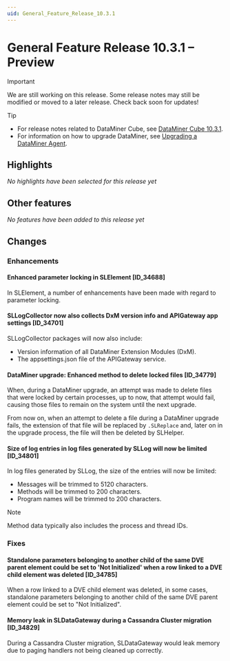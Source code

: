 ```yaml
---
uid: General_Feature_Release_10.3.1
---
```


# General Feature Release 10.3.1 – Preview

> [!IMPORTANT]
> We are still working on this release. Some release notes may still be modified or moved to a later release. Check back soon for updates!

> [!TIP]
>
> - For release notes related to DataMiner Cube, see [DataMiner Cube 10.3.1](xref:Cube_Feature_Release_10.3.1).
> - For information on how to upgrade DataMiner, see [Upgrading a DataMiner Agent](xref:Upgrading_a_DataMiner_Agent).

## Highlights

*No highlights have been selected for this release yet*

## Other features

*No features have been added to this release yet*

## Changes

### Enhancements

#### Enhanced parameter locking in SLElement [ID_34688]

<!-- MR 10.3.0 - FR 10.3.1 [CU0] -->

In SLElement, a number of enhancements have been made with regard to parameter locking.

#### SLLogCollector now also collects DxM version info and APIGateway app settings [ID_34701]

<!-- MR 10.2.0 [CU10] - FR 10.3.1 -->

SLLogCollector packages will now also include:

- Version information of all DataMiner Extension Modules (DxM).
- The appsettings.json file of the APIGateway service.

#### DataMiner upgrade: Enhanced method to delete locked files [ID_34779]

<!-- MR 10.1.0 [CU22] / 10.2.0 [CU10] - FR 10.3.1 -->

When, during a DataMiner upgrade, an attempt was made to delete files that were locked by certain processes, up to now, that attempt would fail, causing those files to remain on the system until the next upgrade.

From now on, when an attempt to delete a file during a DataMiner upgrade fails, the extension of that file will be replaced by `.SLReplace` and, later on in the upgrade process, the file will then be deleted by SLHelper.

#### Size of log entries in log files generated by SLLog will now be limited [ID_34801]

<!-- MR 10.2.0 [CU10] - FR 10.3.1 -->

In log files generated by SLLog, the size of the entries will now be limited:

- Messages will be trimmed to 5120 characters.
- Methods will be trimmed to 200 characters.
- Program names will be trimmed to 200 characters.

> [!NOTE]
> Method data typically also includes the process and thread IDs.

### Fixes

#### Standalone parameters belonging to another child of the same DVE parent element could be set to 'Not Initialized' when a row linked to a DVE child element was deleted [ID_34785]

<!-- MR 10.1.0 [CU22] / 10.2.0 [CU10] - FR 10.3.1 -->

When a row linked to a DVE child element was deleted, in some cases, standalone parameters belonging to another child of the same DVE parent element could be set to "Not Initialized".

#### Memory leak in SLDataGateway during a Cassandra Cluster migration [ID_34829]

<!-- MR 10.1.0 [CU21] / 10.2.0 [CU9] - FR 10.3.1 -->

During a Cassandra Cluster migration, SLDataGateway would leak memory due to paging handlers not being cleaned up correctly.
